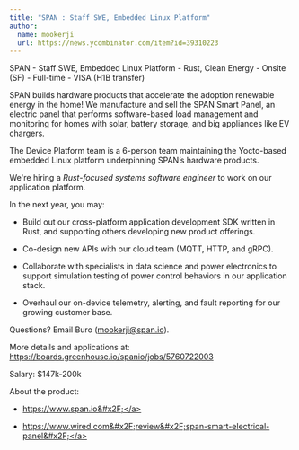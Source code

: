 ```yaml
---
title: "SPAN : Staff SWE, Embedded Linux Platform"
author:
  name: mookerji
  url: https://news.ycombinator.com/item?id=39310223
---
```

SPAN - Staff SWE, Embedded Linux Platform - Rust, Clean Energy - Onsite (SF) - Full-time - VISA (H1B transfer)

SPAN builds hardware products that accelerate the adoption renewable energy in the home! We manufacture and sell the SPAN Smart Panel, an electric panel that performs software-based load management and monitoring for homes with solar, battery storage, and big appliances like EV chargers.

The Device Platform team is a 6-person team maintaining the Yocto-based embedded Linux platform underpinning SPAN’s hardware products.

We&#x27;re hiring a *Rust-focused systems software engineer* to work on our application platform.

In the next year, you may:

- Build out our cross-platform application development SDK written in Rust, and supporting others developing new product offerings.

- Co-design new APIs with our cloud team (MQTT, HTTP, and gRPC).

- Collaborate with specialists in data science and power electronics to support simulation testing of power control behaviors in our application stack.

- Overhaul our on-device telemetry, alerting, and fault reporting for our growing customer base.

Questions? Email Buro (mookerji@span.io).

More details and applications at: <a href="https:&#x2F;&#x2F;boards.greenhouse.io&#x2F;spanio&#x2F;jobs&#x2F;5760722003" rel="nofollow">https:&#x2F;&#x2F;boards.greenhouse.io&#x2F;spanio&#x2F;jobs&#x2F;5760722003</a>

Salary: $147k-200k

About the product:

* <a href="https:&#x2F;&#x2F;www.span.io&#x2F;" rel="nofollow">https:&#x2F;&#x2F;www.span.io&#x2F;</a>

* <a href="https:&#x2F;&#x2F;www.wired.com&#x2F;review&#x2F;span-smart-electrical-panel&#x2F;" rel="nofollow">https:&#x2F;&#x2F;www.wired.com&#x2F;review&#x2F;span-smart-electrical-panel&#x2F;</a>

